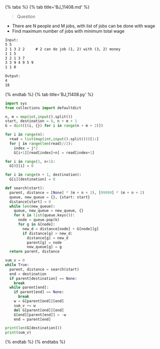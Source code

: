 {% tabs %}
{% tab title='BJ_11408.md' %}

> Question

* There are N people and M jobs, with list of jobs can be done with wage
* Find maximum number of jobs with minimum total wage

```txt
Input:
5 5
2 1 3 2 2     # 2 can do job (1, 2) with (3, 2) money
1 1 5
2 2 1 3 7
3 3 9 4 9 5 9
1 1 0

Output:
4
18
```

{% endtab %}
{% tab title='BJ_11408.py' %}

```py
import sys
from collections import defaultdict

n, m = map(int,input().split())
start, destination = 0, n + m + 1
G = dict([(i, {}) for i in range(n + m + 2)])

for i in range(n):
  read = list(map(int,input().split()))[1:]
  for j in range(len(read)//2):
    index = j*2
    G[i+1][read[index]+n] = read[index+1]

for i in range(1, n+1):
  G[0][i] = 0

for i in range(n + 1, destination):
  G[i][destination] = 0

def search(start):
  parent, distance = [None] * (m + n + 2), [99999] * (m + n + 2)
  queue, new_queue = {}, {start: start}
  distance[start] = 0
  while len(new_queue):
    queue, new_queue = new_queue, {}
    for k in list(queue.keys()):
      node = queue.pop(k)
      for g in G[node]:
        new_d = distance[node] + G[node][g]
        if distance[g] > new_d:
          distance[g] = new_d
          parent[g] = node
          new_queue[g] = g
  return parent, distance

sum_v = 0
while True:
  parent, distance = search(start)
  end = destination
  if parent[destination] == None:
    break
  while parent[end]:
    if parent[end] == None:
      break
    w = G[parent[end]][end]
    sum_v += w
    del G[parent[end]][end]
    G[end][parent[end]] = -w
    end = parent[end]

print(len(G[destination]))
print(sum_v)
```

{% endtab %}
{% endtabs %}

